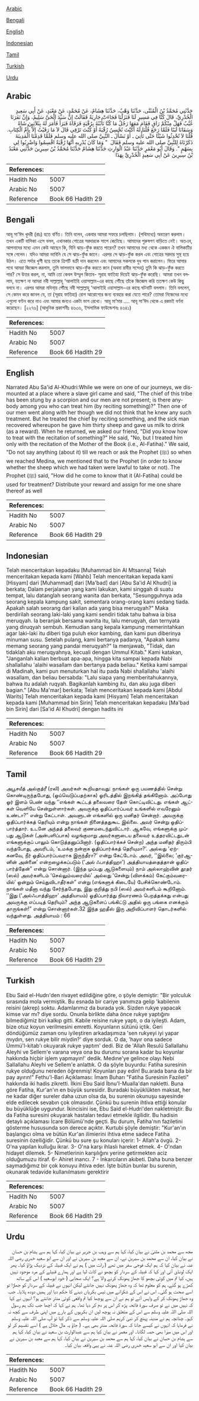 [Arabic](#arabic)

[Bengali](#bengali)

[English](#english)

[Indonesian](#indonesian)

[Tamil](#tamil)

[Turkish](#turkish)

[Urdu](#urdu)

## Arabic


<div dir="rtl" lang="ar" style={{fontSize:'larger',backgroundColor:'#f8f9fa',padding:20}}>
حَدَّثَنِي مُحَمَّدُ بْنُ الْمُثَنَّى، حَدَّثَنَا وَهْبٌ، حَدَّثَنَا هِشَامٌ، عَنْ مُحَمَّدٍ، عَنْ مَعْبَدٍ، عَنْ أَبِي سَعِيدٍ الْخُدْرِيِّ، قَالَ كُنَّا فِي مَسِيرٍ لَنَا فَنَزَلْنَا فَجَاءَتْ جَارِيَةٌ فَقَالَتْ إِنَّ سَيِّدَ الْحَىِّ سَلِيمٌ، وَإِنَّ نَفَرَنَا غُيَّبٌ فَهَلْ مِنْكُمْ رَاقٍ فَقَامَ مَعَهَا رَجُلٌ مَا كُنَّا نَأْبُنُهُ بِرُقْيَةٍ فَرَقَاهُ فَبَرَأَ فَأَمَرَ لَهُ بِثَلاَثِينَ شَاةً وَسَقَانَا لَبَنًا فَلَمَّا رَجَعَ قُلْنَا لَهُ أَكُنْتَ تُحْسِنُ رُقْيَةً أَوْ كُنْتَ تَرْقِي قَالَ لاَ مَا رَقَيْتُ إِلاَّ بِأُمِّ الْكِتَابِ‏.‏ قُلْنَا لاَ تُحْدِثُوا شَيْئًا حَتَّى نَأْتِيَ ـ أَوْ نَسْأَلَ ـ النَّبِيَّ صلى الله عليه وسلم فَلَمَّا قَدِمْنَا الْمَدِينَةَ ذَكَرْنَاهُ لِلنَّبِيِّ صلى الله عليه وسلم فَقَالَ ‏ "‏ وَمَا كَانَ يُدْرِيهِ أَنَّهَا رُقْيَةٌ اقْسِمُوا وَاضْرِبُوا لِي بِسَهْمٍ ‏"‏‏.‏ وَقَالَ أَبُو مَعْمَرٍ حَدَّثَنَا عَبْدُ الْوَارِثِ حَدَّثَنَا هِشَامٌ حَدَّثَنَا مُحَمَّدُ بْنُ سِيرِينَ حَدَّثَنِي مَعْبَدُ بْنُ سِيرِينَ عَنْ أَبِي سَعِيدٍ الْخُدْرِيِّ بِهَذَا
</div>
<div style={{backgroundColor:'#f8f9fa',padding:20, marginBottom: 10}}><table> <thead> <tr> <th>References:</th> <th></th> </tr> </thead> <tbody><tr><td>Hadith No</td><td>5007</td></tr><tr><td>Arabic No</td><td>5007</td></tr><tr><td>Reference</td><td>Book 66 Hadith 29</td></tr></tbody></table></div>

## Bengali


<div dir="ltr" lang="bn" style={{fontSize:'larger',backgroundColor:'#f8f9fa',padding:20}}>
আবূ সা‘ঈদ খুদরী (রাঃ) হতে বর্ণিত। তিনি বলেন, একবার আমরা সফরে চলছিলাম। (পথিমধ্যে) অবতরণ করলাম। তখন একটি বালিকা এসে বলল, এখানকার গোত্রের সরদারকে সাপে কেটেছে। আমাদের পুরুষগণ বাড়িতে নেই। অতএব, আপনাদের মধ্যে এমন কেউ আছেন কি, যিনি ঝাড়-ফুঁক করতে পারেন? তখন আমাদের মধ্য থেকে একজন ঐ বালিকাটির সঙ্গে গেলেন। যদিও আমরা ভাবিনি যে সে ঝাড়-ফুঁক জানে। এরপর সে ঝাড়-ফুঁক করল এবং গোত্রের সরদার সুস্থ হয়ে উঠল। এতে সর্দার খুশী হয়ে তাকে ত্রিশটি বক্রী দান করলেন এবং আমাদের সকলকে দুধ পান করালেন। ফিরে আসার পথে আমরা জিজ্ঞেস করলাম, তুমি ভালভাবে ঝাড়-ফুঁক করতে জান (অথবা রাবীর সন্দেহ) তুমি কি ঝাড়-ফুঁক করতে পার? সে উত্তর করল, না, আমি তো কেবল উম্মুল কিতাব- সূরাহ ফাতিহা দিয়েই ঝাড়-ফুঁক করেছি। আমরা তখন বললাম, যতক্ষণ না আমরা নবী সাল্লাল্লাহু ‘আলাইহি ওয়াসাল্লাম-এর কাছে পৌঁছে তাঁকে জিজ্ঞেস করি ততক্ষণ কেউ কিছু বলবে না। এরপর আমরা মদিনা্য় পৌঁছে নবী সাল্লাল্লাহু ‘আলাইহি ওয়াসাল্লাম-এর কাছে ঘটনাটি বললাম। তিনি বললেন, সে কেমন করে জানল যে, তা (সূরাহ ফাতিহা) রোগ আরোগ্যের জন্য ব্যবহার করা যেতে পারে? তোমরা নিজেদের মধ্যে এগুলো বণ্টন করে নাও এবং আমার জন্যও একটা ভাগ রেখো। আবূ মা‘মার .... আবূ সা‘ঈদ থেকে এ রকমই বর্ণনা করেছেন। [২২৭৬] (আধুনিক প্রকাশনীঃ ৪৬৩৬, ইসলামিক ফাউন্ডেশনঃ ৪৬৪১)
</div>
<div style={{backgroundColor:'#f8f9fa',padding:20, marginBottom: 10}}><table> <thead> <tr> <th>References:</th> <th></th> </tr> </thead> <tbody><tr><td>Hadith No</td><td>5007</td></tr><tr><td>Arabic No</td><td>5007</td></tr><tr><td>Reference</td><td>Book 66 Hadith 29</td></tr></tbody></table></div>

## English


<div dir="ltr" lang="en" style={{fontSize:'larger',backgroundColor:'#f8f9fa',padding:20}}>
Narrated Abu Sa'id Al-Khudri:While we were on one of our journeys, we dismounted at a place where a slave girl came and said, "The chief of this tribe has been stung by a scorpion and our men are not present; is there anybody among you who can treat him (by reciting something)?" Then one of our men went along with her though we did not think that he knew any such treatment. But he treated the chief by reciting something, and the sick man recovered whereupon he gave him thirty sheep and gave us milk to drink (as a reward). When he returned, we asked our friend, "Did you know how to treat with the recitation of something?" He said, "No, but I treated him only with the recitation of the Mother of the Book (i.e., Al-Fatiha)." We said, "Do not say anything (about it) till we reach or ask the Prophet (ﷺ) so when we reached Medina, we mentioned that to the Prophet (in order to know whether the sheep which we had taken were lawful to take or not). The Prophet (ﷺ) said, "How did he come to know that it (Al-Fatiha) could be used for treatment? Distribute your reward and assign for me one share thereof as well
</div>
<div style={{backgroundColor:'#f8f9fa',padding:20, marginBottom: 10}}><table> <thead> <tr> <th>References:</th> <th></th> </tr> </thead> <tbody><tr><td>Hadith No</td><td>5007</td></tr><tr><td>Arabic No</td><td>5007</td></tr><tr><td>Reference</td><td>Book 66 Hadith 29</td></tr></tbody></table></div>

## Indonesian


<div dir="ltr" lang="id" style={{fontSize:'larger',backgroundColor:'#f8f9fa',padding:20}}>
Telah menceritakan kepadaku [Muhammad bin Al Mtsanna] Telah menceritakan kepada kami [Wahb] Telah menceritakan kepada kami [Hisyam] dari [Muhammad] dari [Ma'bad] dari [Abu Sa'id Al Khudri] ia berkata; Dalam perjalanan yang kami lakukan, kami singgah di suatu tempat, lalu datanglah seorang wanita dan berkata, "Sesungguhnya ada seorang kepala kampung sakit, sementara orang-orang kami sedang tiada. Apakah salah seorang dari kalian ada yang bisa meruqyah?" Maka berdirilah seorang laki-laki yang kami sendiri tidak tahu bahwa ia bisa meruqyah. Ia beranjak bersama wanita itu, lalu meruqyah, dan ternyata yang diruqyah sembuh. Kemudian sang kepala kampung memerintahkan agar laki-laki itu diberi tiga puluh ekor kambing, dan kami pun diberinya minuman susu. Setelah pulang, kami bertanya padanya, "Apakah kamu memang seorang yang pandai meruqyah?" Ia menjawab, "Tidak, dan tidaklah aku meruqyahnya, kecuali dengan Ummul Kitab." Kami katakan, "Janganlah kalian berbuat apa-apa, hingga kita sampai kepada Nabi shallallahu 'alaihi wasallam dan bertanya pada beliau." Ketika kami sampai di Madinah, kami pun menuturkan hal itu pada Nabi shallallahu 'alaihi wasallam, dan beliau bersabda: "Lalu siapa yang memberitahukannya, bahwa itu adalah ruqyah. Bagikanlah kambing itu, dan aku juga diberi bagian." [Abu Ma'mar] berkata; Telah menceritakan kepada kami [Abdul Warits] Telah menceritakan kepada kami [Hisyam] Telah menceritakan kepada kami [Muhammad bin Sirin] Telah menceritakan kepadaku [Ma'bad bin Sirin] dari [Sa'id Al Khudri] dengan hadits ini
</div>
<div style={{backgroundColor:'#f8f9fa',padding:20, marginBottom: 10}}><table> <thead> <tr> <th>References:</th> <th></th> </tr> </thead> <tbody><tr><td>Hadith No</td><td>5007</td></tr><tr><td>Arabic No</td><td>5007</td></tr><tr><td>Reference</td><td>Book 66 Hadith 29</td></tr></tbody></table></div>

## Tamil


<div dir="ltr" lang="ta" style={{fontSize:'larger',backgroundColor:'#f8f9fa',padding:20}}>
அபூசயீத் அல்குத்ரீ (ரலி) அவர்கள் கூறியதாவது: நாங்கள் ஒரு பயணத்தில் சென்று கொண்டிருந்தபோது, (ஓய்வெடுப்பதற்காக) ஓரிடத்தில் இறங்கித் தங்கினோம். அப்போது ஓர் இளம் பெண் வந்து ‘‘எங்கள் கூட்டத் தலைவரை தேள் கொட்டிவிட்டது. எங்கள் ஆட்கள் வெளியே சென்றுள்ளார்கள். அவருக்கு ஓதிப்பார்ப்பவர் உங்களில் எவரேனும் உண்டா?” என்று கேட்டாள். அவளுடன் எங்களில் ஒரு மனிதர் சென்றார். அவருக்கு ஓதிப்பார்க்கத் தெரியும் என்று நாங்கள் நினைத்ததுகூட இல்லை. அவர் சென்று ஓதிப்பார்த்தார். உடனே அந்தத் தலைவர் குணமடைந்துவிட்டார். ஆகவே, எங்களுக்கு முப்பது ஆடுகள் (அன்பளிப்பாக) வழங்குமாறு அவர்களுடைய தலைவர் உத்தரவிட்டதுடன் எங்களுக்குப் பாலும் கொடுத்தனுப்பினார். (ஓதிப்பார்க்கச் சென்ற) அந்த மனிதர் திரும்பி வந்தபோது, அவரிடம், ‘உமக்கு நன்றாக ஓதிப்பார்க்கத் தெரியுமா?’. அல்லது ‘ஏற்கனவே, நீர் ஓதிப்பார்ப்பவராக இருந்தீரா?’ என்று கேட்டோம். அவர், ‘‘இல்லை; ‘குர்ஆனின் அன்னை’ என்றழைக்கப்படும் (‘அல் ஃபாத்திஹா’) அத்தியாயத்தைத்தான் ஓதிப்பார்த்தேன்” என்று சொன்னார். (இந்த முப்பது ஆடுகளையும்) நாம் அல்லாஹ்வின் தூதர் (ஸல்) அவர்களிடம் ‘செல்லும்வரையில்’ அல்லது ‘சென்று (விளக்கம்) கேட்கும்வரையில்’ ஒன்றும் செய்துவிடாதீர்கள்” என்று (எங்களுக் கிடையே) பேசிக்கொண்டோம். நாங்கள் மதீனா வந்து சேர்ந்தபோது, இது குறித்து நபி (ஸல்) அவர்களிடம் கூறினோம். ‘‘இது (‘அல்ஃபாத்திஹா’ அத்தியாயம்) ஓதிப்பார்த்து நிவாரணம் பெறத்தக்கது என்பது அவருக்கு எப்படித் தெரியும்? அந்த ஆடுகளைப் பங்கிட்டு அதில் ஒரு பங்கை எனக்கும் தாருங்கள்!” என்று சொன்னார்கள்.32 இந்த ஹதீஸ் இரு அறிவிப்பாளர் தொடர்களில் வந்துள்ளது. அத்தியாயம் : 66
</div>
<div style={{backgroundColor:'#f8f9fa',padding:20, marginBottom: 10}}><table> <thead> <tr> <th>References:</th> <th></th> </tr> </thead> <tbody><tr><td>Hadith No</td><td>5007</td></tr><tr><td>Arabic No</td><td>5007</td></tr><tr><td>Reference</td><td>Book 66 Hadith 29</td></tr></tbody></table></div>

## Turkish


<div dir="ltr" lang="tr" style={{fontSize:'larger',backgroundColor:'#f8f9fa',padding:20}}>
Ebu Said el-Hudrı'den rivayet edildiğine göre, o şöyle demiştir: "Bir yolculuk sırasında mola vermiştik. Bu esnada bir cariye yanımıza gelip 'kabilenin reisini (akrep) soktu. Adamlarımız da burada yok. Sizden rukye yapacak kimse var mı? diye sordu. Onunla birlikte daha önce rukye yaptığını bilmediğimiz biri kalkıp gitti. Kabile reisine rukye yaptı, o da iyileşti. Adam, bize otuz koyun verilmesini emretti. Koyunların sütünü içtik. Geri döndüğümüz zaman onu iyileştiren arkadaşımıza 'sen rukyeyi iyi yapar mıydın, sen rukye bilir miydin?' diye sorduk. O da, 'hayır ona sadece Ümmü'l-kitab'ı okuyarak rukye yaptım' dedi. Biz de 'Allah Resulü Sallallahu Aleyhi ve Sellem'e varana veya ona bu durumu sorana kadar bu koyunlar hakkında hiçbir işlem yapmayın!' dedik. Medıne'ye gelince olayı Nebi Sallallahu Aleyhi ve Sellem'e anlattık. O da şöyle buyurdu: Fatiha suresinin rukye olduğunu nereden öğrenmiş! Koyunları pay edin! Bu.arada bana da bir pay ayırın!" Fethu'l-Bari Açıklaması: İmam Buharı "Fatiha Suresinin Fazileti" hakkında iki hadis zikretti. İlkini Ebu Said İbnu'I-Mualla'dan nakletti. Buna göre Fatiha, Kur'an'ın en büyük suresidir. Buradaki büyüklükten maksat, her ne kadar diğer sureler daha uzun olsa da, bu surenin okunuşu sayesinde elde edilecek sevabın çok olmasıdır. Çünkü bu surenin ihtiva ettiği konular bu büyüklüğe uygundur. İkincisini ise, Ebu Said el-Hudri'den nakletmiştir. Bu da Fatiha suresini okuyarak hastaları tedavi etmekle ilgilidir. Bu hadisin detaylı açıklaması İcare Bölümü'nde geçti. Bu durum, Fatiha'nın faziletini gösterme hususunda son derece açıktır. Kurtubi şöyle demiştir: "Kur'an'ın başlangıcı olma ve bütün Kur'an ilimierini ihtiva etme sadece Fatiha suresinin özelliğidir. Çünkü bu sure şu konuları içerir: 1- Allah'a övgü. 2- O'na yapılan kulluğu ikrar. 3- O'na karşı ihlaslı hareket etmek. 4- O'ndan hidayet dilemek. 5- Nimetlerinin karşılığını yerine getirmekten aciz olduğumuzu itiraf. 6- Ahiret inancı. 7 - İnkarcıların akıbeti. Daha buna benzer saymadığımız bir çok konuyu ihtiva eder. İşte bütün bunlar bu surenin, okunarak tedavide kullanılmasını gerektirir
</div>
<div style={{backgroundColor:'#f8f9fa',padding:20, marginBottom: 10}}><table> <thead> <tr> <th>References:</th> <th></th> </tr> </thead> <tbody><tr><td>Hadith No</td><td>5007</td></tr><tr><td>Arabic No</td><td>5007</td></tr><tr><td>Reference</td><td>Book 66 Hadith 29</td></tr></tbody></table></div>

## Urdu


<div dir="rtl" lang="ur" style={{fontSize:'larger',backgroundColor:'#f8f9fa',padding:20}}>
مجھ سے محمد بن مثنیٰ نے بیان کیا، کہا ہم سے وہب بن جریر نے بیان کیا، کہا ہم سے ہشام بن حسان نے بیان کیا، ان سے محمد بن سیرین نے، ان سے معبد بن سیرین نے اور ان سے ابو سعید خدری رضی اللہ عنہ نے بیان کیا کہ ہم ایک فوجی سفر میں تھے ( رات میں ) ہم نے ایک قبیلہ کے نزدیک پڑاؤ کیا۔ پھر ایک لونڈی آئی اور کہا کہ قبیلہ کے سردار کو بچھو نے کاٹ لیا ہے اور ہمارے قبیلے کے مرد موجود نہیں ہیں، کیا تم میں کوئی بچھو کا جھاڑ پھونک کرنے والا ہے؟ ایک صحابی ( خود ابوسعید ) اس کے ساتھ کھڑے ہو گئے، ہم کو معلوم تھا کہ وہ جھاڑ پھونک نہیں جانتے لیکن انہوں نے قبیلہ کے سردار کو جھاڑا تو اسے صحت ہو گئی۔ اس نے اس کے شکرانے میں تیس بکریاں دینے کا حکم دیا اور ہمیں دودھ پلایا۔ جب وہ جھاڑ پھونک کر کے واپس آئے تو ہم نے ان سے پوچھا کیا تم واقعی کوئی منتر جانتے ہو؟ انہوں نے کہا کہ نہیں میں نے تو صرف سورۃ فاتحہ پڑھ کر اس پر دم کر دیا تھا۔ ہم نے کہا کہ اچھا جب تک ہم رسول اللہ صلی اللہ علیہ وسلم سے اس کے متعلق نہ پوچھ لیں ان بکریوں کے بارے میں اپنی طرف سے کچھ نہ کہو۔ چنانچہ ہم نے مدینہ پہنچ کر نبی کریم صلی اللہ علیہ وسلم سے ذکر کیا تو آپ صلی اللہ علیہ وسلم نے فرمایا کہ انہوں نے کیسے جانا کہ سورۃ فاتحہ منتر بھی ہے۔ ( جاؤ یہ مال حلال ہے ) اسے تقسیم کر لو اور اس میں میرا بھی حصہ لگانا۔ اور معمر نے بیان کیا ہم سے عبدالوارث بن سعید نے بیان کیا، کہا ہم سے ہشام بن حسان نے بیان کیا، کہا ہم سے محمد بن سیرین نے بیان کیا، کہا ہم سے معبد بن سیرین نے بیان کیا اور ان سے ابو سعید خدری رضی اللہ عنہ نے یہی واقعہ بیان کیا۔
</div>
<div style={{backgroundColor:'#f8f9fa',padding:20, marginBottom: 10}}><table> <thead> <tr> <th>References:</th> <th></th> </tr> </thead> <tbody><tr><td>Hadith No</td><td>5007</td></tr><tr><td>Arabic No</td><td>5007</td></tr><tr><td>Reference</td><td>Book 66 Hadith 29</td></tr></tbody></table></div>